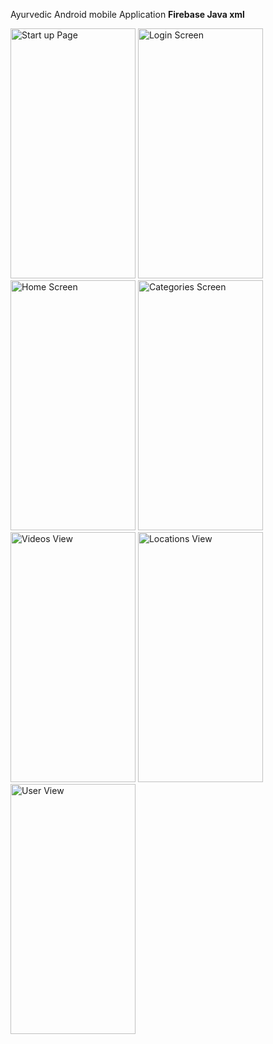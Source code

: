 Ayurvedic Android mobile Application
**Firebase Java xml**

<img alt="Start up Page" height="400" src="https://github.com/hirunch/Ayur_App/assets/116061206/cab7c2f5-0fcb-41d9-85af-343da4ae85a4" width="200"/>
<img alt="Login Screen" height="400" src="https://github.com/hirunch/Ayur_App/assets/116061206/68d2ea09-d536-4b54-a673-5e19536cf9f5" width="200"/>
<img alt="Home Screen" height="400" src="https://github.com/hirunch/Ayur_App/assets/116061206/805bc01f-bacd-4c60-a93a-af6025278195" width="200"/>
<img alt="Categories Screen" height="400" src="https://github.com/hirunch/Ayur_App/assets/116061206/a8e9712b-2786-4105-a8b2-ef87dcc8a575" width="200"/>
<img alt="Videos View" height="400" src="https://github.com/hirunch/Ayur_App/assets/116061206/2f034084-3509-41b2-9d98-e976015a4872" width="200"/>
<img alt="Locations View" height="400" src="https://github.com/hirunch/Ayur_App/assets/116061206/8c4c2aea-9f25-427b-be57-7f423b5184c3" width="200"/>
<img alt="User View" height="400" src="https://github.com/hirunch/Ayur_App/assets/116061206/9a0366ab-e206-4cdf-9c7e-31c001dc8b3b" width="200"/>

